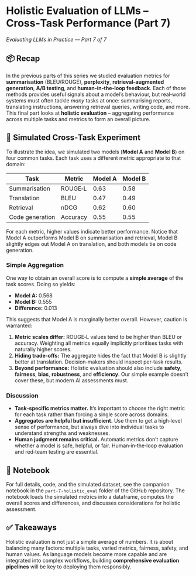 # Holistic Evaluation of LLMs – Cross‑Task Performance (Part 7)

*Evaluating LLMs in Practice — Part 7 of 7*

## 📦 Recap

In the previous parts of this series we studied evaluation metrics for **summarisation** (BLEU/ROUGE), **perplexity**, **retrieval‑augmented generation**, **A/B testing**, and **human‑in‑the‑loop feedback**.  Each of those methods provides useful signals about a model’s behaviour, but real‑world systems must often tackle *many* tasks at once: summarising reports, translating instructions, answering retrieval queries, writing code, and more.  This final part looks at **holistic evaluation** – aggregating performance across multiple tasks and metrics to form an overall picture.

## 🧪 Simulated Cross‑Task Experiment

To illustrate the idea, we simulated two models (**Model A** and **Model B**) on four common tasks.  Each task uses a different metric appropriate to that domain:

| Task             | Metric    | Model A | Model B |
|------------------|----------|-------|-------|
| Summarisation    | ROUGE‑L  | 0.63  | 0.58  |
| Translation      | BLEU     | 0.47  | 0.49  |
| Retrieval        | nDCG     | 0.62  | 0.60  |
| Code generation  | Accuracy | 0.55  | 0.55  |

For each metric, higher values indicate better performance.  Notice that Model A outperforms Model B on summarisation and retrieval, Model B slightly edges out Model A on translation, and both models tie on code generation.

### Simple Aggregation

One way to obtain an overall score is to compute a **simple average** of the task scores.  Doing so yields:

- **Model A:** 0.568
- **Model B:** 0.555
- **Difference:** 0.013

This suggests that Model A is marginally better overall.  However, caution is warranted:

1. **Metric scales differ:** ROUGE‑L values tend to be higher than BLEU or accuracy.  Weighting all metrics equally implicitly prioritises tasks with naturally higher scores.
2. **Hiding trade‑offs:** The aggregate hides the fact that Model B is slightly better at translation.  Decision‑makers should inspect per‑task results.
3. **Beyond performance:** Holistic evaluation should also include **safety**, **fairness**, **bias**, **robustness**, and **efficiency**.  Our simple example doesn’t cover these, but modern AI assessments must.

### Discussion

- **Task‑specific metrics matter.**  It’s important to choose the right metric for each task rather than forcing a single score across domains.
- **Aggregates are helpful but insufficient.**  Use them to get a high‑level sense of performance, but always dive into individual tasks to understand strengths and weaknesses.
- **Human judgment remains critical.**  Automatic metrics don’t capture whether a model is safe, helpful, or fair.  Human‑in‑the‑loop evaluation and red‑team testing are essential.

## 🔗 Notebook

For full details, code, and the simulated dataset, see the companion notebook in the `part‑7‑holistic_eval` folder of the GitHub repository.  The notebook loads the simulated metrics into a dataframe, computes the overall scores and differences, and discusses considerations for holistic assessment.

## ✅ Takeaways

Holistic evaluation is not just a simple average of numbers.  It is about balancing many factors: multiple tasks, varied metrics, fairness, safety, and human values.  As language models become more capable and are integrated into complex workflows, building **comprehensive evaluation pipelines** will be key to deploying them responsibly.
